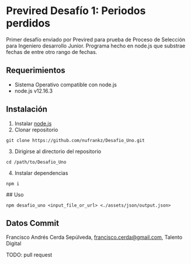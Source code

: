 # Previred Desafío 1: Periodos perdidos

Primer desafío enviado por Previred para prueba de Proceso de Selección para Ingeniero desarrollo Junior.
Programa hecho en node.js que substrae fechas de entre otro rango de fechas.

## Requerimientos

- Sistema Operativo compatible con node.js
- node.js v12.16.3

## Instalación

1. Instalar [node.js](https://nodejs.org/es/download/)
2. Clonar repositorio

```shell
git clone https://github.com/nufrankz/Desafio_Uno.git
```

3. Dirigirse al directorio del repositorio

```shell
cd /path/to/Desafio_Uno
```

4. Instalar dependencias

```shell
npm i
```

## Uso

```shell
npm desafio_uno <input_file_or_url> <./assets/json/output.json>
```

## Datos Commit

Francisco Andrés Cerda Sepúlveda, francisco.cerda@gmail.com, Talento Digital

TODO: pull request
